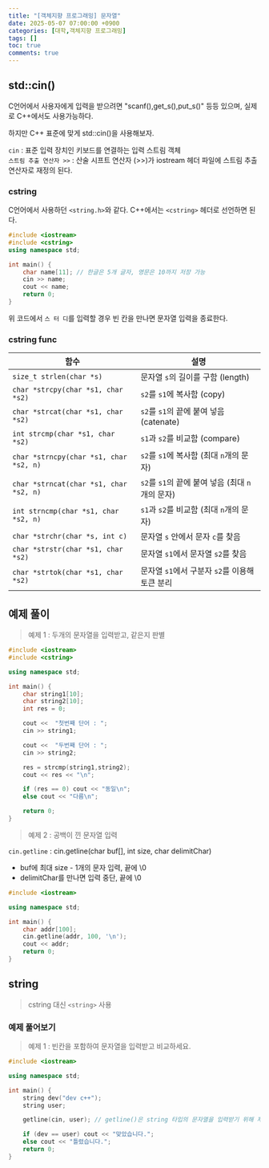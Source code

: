 ```yaml
---
title: "[객체지향 프로그래밍] 문자열"
date: 2025-05-07 07:00:00 +0900
categories: [대학,객체지향 프로그래밍]
tags: []
toc: true
comments: true
---
```


## std::cin()
C언어에서 사용자에게 입력을 받으려면 "scanf(),get_s(),put_s()" 등등 있으며, 실제로 C++에서도 사용가능하다. <br>

하지만 C++ 표준에 맞게 std::cin()을 사용해보자.<br>

`cin` : 표준 입력 장치인 키보드를 연결하는 입력 스트림 객체<br>
`스트림 추출 연산자 >>` : 산술 시프트 연산자 (>>)가 iostream 헤더 파일에 스트림 추출 연산자로 재정의 된다.<br>
### cstring
C언어에서 사용하던 `<string.h>`와 같다. C++에서는 `<cstring>` 헤더로 선언하면 된다.<br>

```cpp
#include <iostream>
#include <cstring>
using namespace std;

int main() {
    char name[11]; // 한글은 5개 글자, 영문은 10까지 저장 가능
    cin >> name;
    cout << name;
    return 0;
}
```
위 코드에서 `스 터 디`를 입력할 경우 빈 칸을 만나면 문자열 입력을 종료한다.


### cstring func

| 함수                                  | 설명                                          |
|---------------------------------------|----------------------------------------------|
| `size_t strlen(char *s)`              | 문자열 `s`의 길이를 구함 (length)            |
| `char *strcpy(char *s1, char *s2)`    | `s2`를 `s1`에 복사함 (copy)                   |
| `char *strcat(char *s1, char *s2)`    | `s2`를 `s1`의 끝에 붙여 넣음 (catenate)       |
| `int strcmp(char *s1, char *s2)`      | `s1`과 `s2`를 비교함 (compare)               |
| `char *strncpy(char *s1, char *s2, n)`| `s2`를 `s1`에 복사함 (최대 `n`개의 문자)      |
| `char *strncat(char *s1, char *s2, n)`| `s2`를 `s1`의 끝에 붙여 넣음 (최대 `n`개의 문자)|
| `int strncmp(char *s1, char *s2, n)`  | `s1`과 `s2`를 비교함 (최대 `n`개의 문자)      |
| `char *strchr(char *s, int c)`        | 문자열 `s` 안에서 문자 `c`를 찾음             |
| `char *strstr(char *s1, char *s2)`    | 문자열 `s1`에서 문자열 `s2`를 찾음            |
| `char *strtok(char *s1, char *s2)`    | 문자열 `s1`에서 구분자 `s2`를 이용해 토큰 분리 |

## 예제 풀이

> 예제 1 : 두개의 문자열을 입력받고, 같은지 판별

```cpp
#include <iostream>
#include <cstring>

using namespace std;

int main() {
    char string1[10];
    char string2[10];
    int res = 0;

    cout <<  "첫번째 단어 : ";
    cin >> string1;

    cout <<  "두번째 단어 : ";
    cin >> string2;

    res = strcmp(string1,string2);
    cout << res << "\n";

    if (res == 0) cout << "동일\n";
    else cout << "다름\n";

    return 0;
}
```

> 예제 2 : 공백이 낀 문자열 입력

`cin.getline` : cin.getline(char buf[], int size, char delimitChar) <br>
- buf에 최대 size - 1개의 문자 입력, 끝에 \0
- delimitChar를 만나면 입력 중단, 끝에 \0

```cpp
#include <iostream>

using namespace std;

int main() {
    char addr[100];
    cin.getline(addr, 100, '\n');
    cout << addr;
    return 0;
}
```

## string
> cstring 대신 `<string>` 사용

### 예제 풀어보기 

> 예제 1 : 빈칸을 포함하여 문자열을 입력받고 비교하세요.

```cpp
#include <iostream>

using namespace std;

int main() {
    string dev("dev c++");
    string user;

    getline(cin, user); // getline()은 string 타입의 문자열을 입력받기 위해 제공되는 전역 함수

    if (dev == user) cout << "맞았습니다.";
    else cout << "틀렸습니다.";
    return 0;
}
```